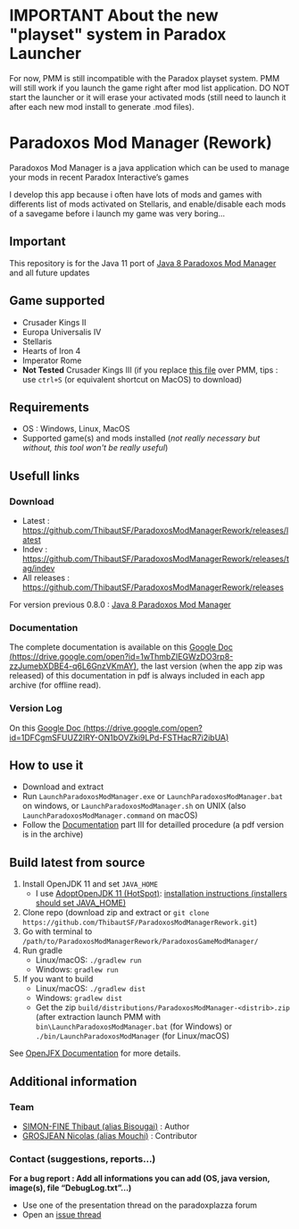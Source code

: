 # IMPORTANT About the new "playset" system in Paradox Launcher

For now, PMM is still incompatible with the Paradox playset system.
PMM will still work if you launch the game right after mod list application.
DO NOT start the launcher or it will erase your activated mods (still need to launch it after each new mod install to generate .mod files).

# Paradoxos Mod Manager (Rework)
Paradoxos Mod Manager is a java application which can be used to manage your mods in recent Paradox Interactive’s games

I develop this app because i often have lots of mods and games with differents list of mods activated on Stellaris, and enable/disable each mods of a savegame before i launch my game was very boring…

## Important
This repository is for the Java 11 port of [Java 8 Paradoxos Mod Manager](https://github.com/ThibautSF/ParadoxosModManager) and all future updates

## Game supported
* Crusader Kings II
* Europa Universalis IV
* Stellaris
* Hearts of Iron 4
* Imperator Rome
* **Not Tested** Crusader Kings III (if you replace [this file](https://raw.githubusercontent.com/ThibautSF/ParadoxosModManagerRework/master/ParadoxosGameModManager/supported_games.json) over PMM, tips : use `ctrl+S` (or equivalent shortcut on MacOS) to download)

## Requirements
* OS : Windows, Linux, MacOS
* Supported game(s) and mods installed (*not really necessary but without, this tool won't be really useful*)

## Usefull links
### Download
* Latest : https://github.com/ThibautSF/ParadoxosModManagerRework/releases/latest
* Indev : https://github.com/ThibautSF/ParadoxosModManagerRework/releases/tag/indev
* All releases : https://github.com/ThibautSF/ParadoxosModManagerRework/releases

For version previous 0.8.0 : [Java 8 Paradoxos Mod Manager](https://github.com/ThibautSF/ParadoxosModManager)

### Documentation
The complete documentation is available on this [Google Doc (https://drive.google.com/open?id=1wThmbZIEGWzDO3rp8-zzJumebXDBE4-q6L6GnzVKmAY)](https://drive.google.com/open?id=1wThmbZIEGWzDO3rp8-zzJumebXDBE4-q6L6GnzVKmAY), the last version (when the app zip was released) of this documentation in pdf is always included in each app archive (for offline read).

### Version Log
On this [Google Doc (https://drive.google.com/open?id=1DFCgmSFUUZ2IRY-ON1bOVZki9LPd-FSTHacR7i2ibUA)](https://drive.google.com/open?id=1DFCgmSFUUZ2IRY-ON1bOVZki9LPd-FSTHacR7i2ibUA)

## How to use it
* Download and extract
* Run `LaunchParadoxosModManager.exe` or `LaunchParadoxosModManager.bat` on windows, or `LaunchParadoxosModManager.sh` on UNIX (also `LaunchParadoxosModManager.command` on macOS)
* Follow the [Documentation](https://drive.google.com/open?id=1wThmbZIEGWzDO3rp8-zzJumebXDBE4-q6L6GnzVKmAY) part III for detailled procedure (a pdf version is in the archive)

## Build latest from source
1. Install OpenJDK 11 and set `JAVA_HOME`
   - I use [AdoptOpenJDK 11 (HotSpot)](https://adoptopenjdk.net/): [installation instructions (installers should set JAVA_HOME)](https://adoptopenjdk.net/installation.html?variant=openjdk11#)
2. Clone repo (download zip and extract or `git clone https://github.com/ThibautSF/ParadoxosModManagerRework.git`)
3. Go with terminal to `/path/to/ParadoxosModManagerRework/ParadoxosGameModManager/`
4. Run gradle
   - Linux/macOS: `./gradlew run`
   - Windows: `gradlew run`
5. If you want to build
   - Linux/macOS: `./gradlew dist`
   - Windows: `gradlew dist`
   - Get the zip `build/distributions/ParadoxosModManager-<distrib>.zip` (after extraction launch PMM with `bin\LaunchParadoxosModManager.bat` (for Windows) or `./bin/LaunchParadoxosModManager` (for Linux/macOS)

See [OpenJFX Documentation](https://openjfx.io/openjfx-docs/) for more details.

## Additional information
### Team
* [SIMON-FINE Thibaut (alias Bisougai)](https://github.com/ThibautSF) : Author
* [GROSJEAN Nicolas (alias Mouchi)](https://github.com/NicolasGrosjean) : Contributor

### Contact (suggestions, reports...)
**For a bug report : Add all informations you can add (OS, java version, image(s), file “DebugLog.txt”...)** 
* Use one of the presentation thread on the paradoxplazza forum
* Open an [issue thread](https://github.com/ThibautSF/ParadoxosModManagerRework/issues)
